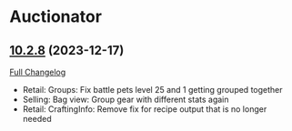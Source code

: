 # Auctionator

## [10.2.8](https://github.com/Auctionator/Auctionator/tree/10.2.8) (2023-12-17)
[Full Changelog](https://github.com/Auctionator/Auctionator/compare/10.2.7...10.2.8) 

- Retail: Groups: Fix battle pets level 25 and 1 getting grouped together  
- Selling: Bag view: Group gear with different stats again  
- Retail: CraftingInfo: Remove fix for recipe output that is no longer needed  
